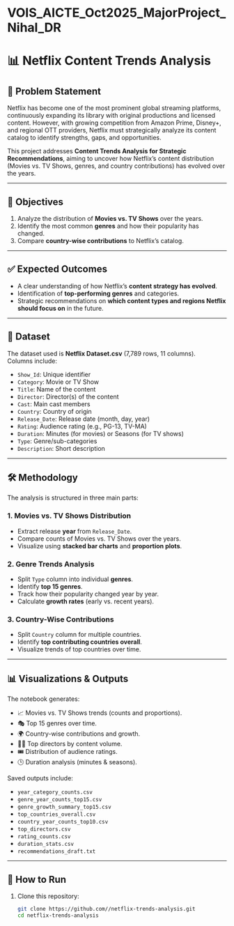 # VOIS_AICTE_Oct2025_MajorProject_Nihal_DR
# 📊 Netflix Content Trends Analysis

## 📌 Problem Statement
Netflix has become one of the most prominent global streaming platforms, continuously expanding its library with original productions and licensed content. However, with growing competition from Amazon Prime, Disney+, and regional OTT providers, Netflix must strategically analyze its content catalog to identify strengths, gaps, and opportunities.  

This project addresses **Content Trends Analysis for Strategic Recommendations**, aiming to uncover how Netflix’s content distribution (Movies vs. TV Shows, genres, and country contributions) has evolved over the years.

---

## 🎯 Objectives
1. Analyze the distribution of **Movies vs. TV Shows** over the years.  
2. Identify the most common **genres** and how their popularity has changed.  
3. Compare **country-wise contributions** to Netflix’s catalog.  

---

## ✅ Expected Outcomes
- A clear understanding of how Netflix’s **content strategy has evolved**.  
- Identification of **top-performing genres** and categories.  
- Strategic recommendations on **which content types and regions Netflix should focus on** in the future.  

---

## 📂 Dataset
The dataset used is **Netflix Dataset.csv** (7,789 rows, 11 columns).  
Columns include:  

- `Show_Id`: Unique identifier  
- `Category`: Movie or TV Show  
- `Title`: Name of the content  
- `Director`: Director(s) of the content  
- `Cast`: Main cast members  
- `Country`: Country of origin  
- `Release_Date`: Release date (month, day, year)  
- `Rating`: Audience rating (e.g., PG-13, TV-MA)  
- `Duration`: Minutes (for movies) or Seasons (for TV shows)  
- `Type`: Genre/sub-categories  
- `Description`: Short description  

---

## 🛠️ Methodology
The analysis is structured in three main parts:

### 1. Movies vs. TV Shows Distribution
- Extract release **year** from `Release_Date`.  
- Compare counts of Movies vs. TV Shows over the years.  
- Visualize using **stacked bar charts** and **proportion plots**.  

### 2. Genre Trends Analysis
- Split `Type` column into individual **genres**.  
- Identify **top 15 genres**.  
- Track how their popularity changed year by year.  
- Calculate **growth rates** (early vs. recent years).  

### 3. Country-Wise Contributions
- Split `Country` column for multiple countries.  
- Identify **top contributing countries overall**.  
- Visualize trends of top countries over time.  

---

## 📊 Visualizations & Outputs
The notebook generates:
- 📈 Movies vs. TV Shows trends (counts and proportions).  
- 🎭 Top 15 genres over time.  
- 🌍 Country-wise contributions and growth.  
- 👨‍💻 Top directors by content volume.  
- 🎟️ Distribution of audience ratings.  
- 🕒 Duration analysis (minutes & seasons).  

Saved outputs include:
- `year_category_counts.csv`  
- `genre_year_counts_top15.csv`  
- `genre_growth_summary_top15.csv`  
- `top_countries_overall.csv`  
- `country_year_counts_top10.csv`  
- `top_directors.csv`  
- `rating_counts.csv`  
- `duration_stats.csv`  
- `recommendations_draft.txt`  

---

## 🚀 How to Run
1. Clone this repository:  
   ```bash
   git clone https://github.com//netflix-trends-analysis.git
   cd netflix-trends-analysis


